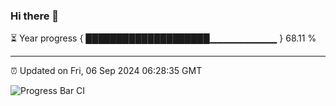 ### Hi there 👋

⏳ Year progress { ████████████████████▁▁▁▁▁▁▁▁▁▁ } 68.11 %

---

⏰ Updated on Fri, 06 Sep 2024 06:28:35 GMT

![Progress Bar CI](https://github.com/ZhaoGui/ZhaoGui/workflows/Progress%20Bar%20CI/badge.svg)
